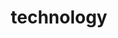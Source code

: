 ---
title: technology
custom_css: blog.css
layout: landing
description: Beep boop
include_search: true
include_excerpts: true
include_number_of_words: true
include_categories: false
include_dates: true
---